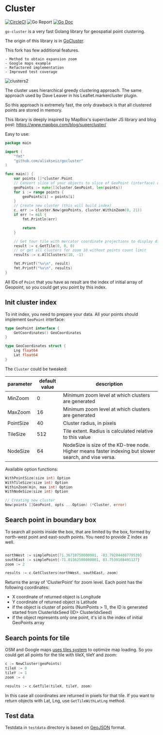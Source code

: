 # Cluster

[![CircleCI](https://circleci.com/gh/electrious-go/cluster/tree/master.svg?style=svg)](https://circleci.com/gh/electrious-go/cluster/tree/master)
![Go Report](https://goreportcard.com/badge/github.com/aliakseiz/go-cluster)
[![Go Doc](https://godoc.org/github.com/aliakseiz/go-cluster?status.svg)](http://godoc.org/github.com/aliakseiz/go-cluster)

`go-cluster` is a very fast Golang library for geospatial point clustering.

The origin of this library is in [GoCluster](https://github.com/MadAppGang/gocluster).

This fork has few additional features.

	- Method to obtain expansion zoom
	- Google maps example
	- Refactored implementation
    - Improved test coverage

![clusters2](https://cloud.githubusercontent.com/assets/25395/11857351/43407b46-a40c-11e5-8662-e99ab1cd2cb7.gif)

The cluster uses hierarchical greedy clustering approach. The same approach used by Dave Leaver in his
Leaflet.markercluster plugin.

So this approach is extremely fast, the only drawback is that all clustered points are stored in memory.

This library is deeply inspired by MapBox's superclaster JS library and blog
post: https://www.mapbox.com/blog/supercluster/

Easy to use:

```go
package main

import (
	"fmt"
	"github.com/aliakseiz/gocluster"
)

func main() {
	var points []*cluster.Point
	// Convert slice of your objects to slice of GeoPoint (interface) objects
	geoPoints := make([]cluster.GeoPoint, len(points))
	for i := range points {
		geoPoints[i] = points[i]
	}
	// Create new cluster (this will build index)
	c, err := cluster.New(geoPoints, cluster.WithinZoom(0, 21))
	if err != nil {
		fmt.Println(err)

		return
	}

	// Get tour tile with mercator coordinate projections to display directly on the map
	result := c.GetTile(0, 0, 0)
	// or get all clusters for zoom 10 without points count limit
	results := c.AllClusters(10, -1)

	fmt.Printf("%v\n", result)
	fmt.Printf("%v\n", results)
}
```

All IDs of `Point` that you have as result are the index of initial array of Geopoint, so you could get you point by
this index.

## Init cluster index

To init index, you need to prepare your data. All your points should implement `GeoPoint` interface:

```go
type GeoPoint interface {
	GetCoordinates() GeoCoordinates
}

type GeoCoordinates struct {
	Lng float64
	Lat float64
}
```

The `Cluster` could be tweaked:

|parameter | default value | description |
|---|---|---|
|MinZoom | 0 | Minimum zoom level at which clusters are generated |
|MaxZoom | 16 | Minimum zoom level at which clusters are generated |
|PointSize | 40 | Cluster radius, in pixels |
|TileSize | 512 | Tile extent. Radius is calculated relative to this value |
|NodeSize | 64 | NodeSize is size of the KD-tree node. Higher means faster indexing but slower search, and vise versa. |

Available option functions:

```go
WithPointSize(size int) Option
WithTileSize(size int) Option
WithinZoom(min, max int) Option
WithNodeSize(size int) Option

// Creating new cluster
New(points []GeoPoint, opts ...Option) (*Cluster, error)
```

## Search point in boundary box

To search all points inside the box, that are limited by the box, formed by north-west point and east-south points. You
need to provide Z index as well.

```go

northWest := simplePoint{71.36718750000001, -83.79204408779539}
southEast := simplePoint{-71.01562500000001, 83.7539108491127}
zoom := 2

results := c.GetClusters(northWest, southEast, zoom)
```

Returns the array of 'ClusterPoint' for zoom level. Each point has the following coordinates:

* X coordinate of returned object is Longitude
* Y coordinate of returned object is Latitude
* if the object is cluster of points (NumPoints > 1), the ID is generated started from ClusterIdxSeed (ID>
  ClusterIdxSeed)
* if the object represents only one point, it's id is the index of initial GeoPoints array

## Search points for tile

OSM and Google
maps [uses tiles system](https://developers.google.com/maps/documentation/javascript/maptypes#TileCoordinates) to
optimize map loading. So you could get all points for the tile with tileX, tileY and zoom:

```go
c := NewCluster(geoPoints)
tileX := 0
tileY := 1
zoom := 4

results := c.GetTile(tileX, tileY, zoom)
```

In this case all coordinates are returned in pixels for that tile. If you want to return objects with Lat, Lng,
use `GetTileWithLatLng` method.

## Test data

Testdata in `testdata` directory is based on [GeoJSON](https://en.wikipedia.org/wiki/GeoJSON) format.
